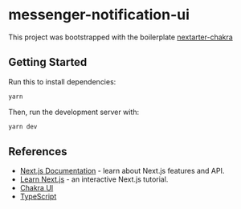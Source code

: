 # messenger-notification-ui
This project was bootstrapped with the boilerplate [nextarter-chakra
](https://github.com/sozonome/nextarter-chakra)


## Getting Started

Run this to install dependencies: 
```bash
yarn
```


Then, run the development server with:

```bash
yarn dev
```

## References

- [Next.js Documentation](https://nextjs.org/docs) - learn about Next.js features and API.
- [Learn Next.js](https://nextjs.org/learn) - an interactive Next.js tutorial.
- [Chakra UI](https://chakra-ui.com)
- [TypeScript](https://www.typescriptlang.org)
